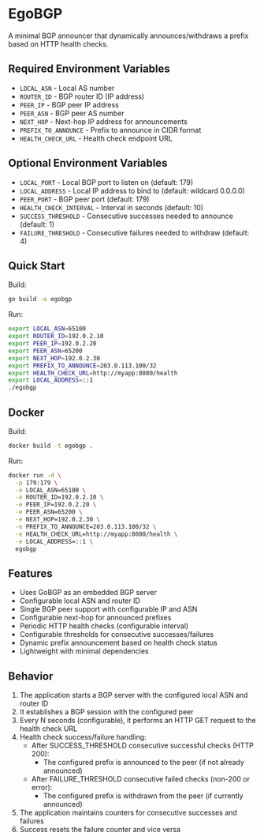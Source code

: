 # EgoBGP

A minimal BGP announcer that dynamically announces/withdraws a prefix based on HTTP health checks.

## Required Environment Variables

- `LOCAL_ASN` - Local AS number
- `ROUTER_ID` - BGP router ID (IP address)
- `PEER_IP` - BGP peer IP address
- `PEER_ASN` - BGP peer AS number
- `NEXT_HOP` - Next-hop IP address for announcements
- `PREFIX_TO_ANNOUNCE` - Prefix to announce in CIDR format
- `HEALTH_CHECK_URL` - Health check endpoint URL

## Optional Environment Variables

- `LOCAL_PORT` - Local BGP port to listen on (default: 179)
- `LOCAL_ADDRESS` - Local IP address to bind to (default: wildcard 0.0.0.0)
- `PEER_PORT` - BGP peer port (default: 179)
- `HEALTH_CHECK_INTERVAL` - Interval in seconds (default: 10)
- `SUCCESS_THRESHOLD` - Consecutive successes needed to announce (default: 1)
- `FAILURE_THRESHOLD` - Consecutive failures needed to withdraw (default: 4)

## Quick Start

Build:
```bash
go build -o egobgp
```

Run:
```bash
export LOCAL_ASN=65100
export ROUTER_ID=192.0.2.10
export PEER_IP=192.0.2.20
export PEER_ASN=65200
export NEXT_HOP=192.0.2.30
export PREFIX_TO_ANNOUNCE=203.0.113.100/32
export HEALTH_CHECK_URL=http://myapp:8080/health
export LOCAL_ADDRESS=::1
./egobgp
```

## Docker

Build:
```bash
docker build -t egobgp .
```

Run:
```bash
docker run -d \
  -p 179:179 \
  -e LOCAL_ASN=65100 \
  -e ROUTER_ID=192.0.2.10 \
  -e PEER_IP=192.0.2.20 \
  -e PEER_ASN=65200 \
  -e NEXT_HOP=192.0.2.30 \
  -e PREFIX_TO_ANNOUNCE=203.0.113.100/32 \
  -e HEALTH_CHECK_URL=http://myapp:8080/health \
  -e LOCAL_ADDRESS=::1 \
  egobgp
```

## Features

- Uses GoBGP as an embedded BGP server
- Configurable local ASN and router ID
- Single BGP peer support with configurable IP and ASN
- Configurable next-hop for announced prefixes
- Periodic HTTP health checks (configurable interval)
- Configurable thresholds for consecutive successes/failures
- Dynamic prefix announcement based on health check status
- Lightweight with minimal dependencies

## Behavior

1. The application starts a BGP server with the configured local ASN and router ID
2. It establishes a BGP session with the configured peer
3. Every N seconds (configurable), it performs an HTTP GET request to the health check URL
4. Health check success/failure handling:
   - After SUCCESS_THRESHOLD consecutive successful checks (HTTP 200):
     * The configured prefix is announced to the peer (if not already announced)
   - After FAILURE_THRESHOLD consecutive failed checks (non-200 or error):
     * The configured prefix is withdrawn from the peer (if currently announced)
5. The application maintains counters for consecutive successes and failures
6. Success resets the failure counter and vice versa
